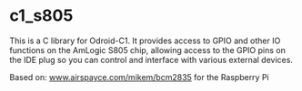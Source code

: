 # c1_s805
This is a C library for Odroid-C1. It provides access to GPIO and other IO functions on the AmLogic S805 chip, allowing access to the GPIO pins on the IDE plug so you can control and interface with various external devices.

Based on: www.airspayce.com/mikem/bcm2835 for the Raspberry Pi
